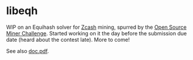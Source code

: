 # libeqh

WIP on an Equihash solver for [Zcash](http://z.cash) mining, spurred by the [Open Source Miner Challenge](https://zcashminers.org).
Started working on it the day before the submission due date (heard about the contest late). More to come!

See also [doc.pdf](doc.pdf).
